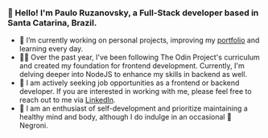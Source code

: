 ### 👋 Hello! I'm Paulo Ruzanovsky, a Full-Stack developer based in Santa Catarina, Brazil.

- 🔭 I’m currently working on personal projects, improving my [portfolio](https://pauloruzanovsky.netlify.app/) and learning every day.
- :technologist: Over the past year, I've been following The Odin Project's curriculum and created my foundation for frontend development. Currently, I'm delving deeper into NodeJS to enhance my skills in backend as well.
- :briefcase: I am actively seeking job opportunities as a frontend or backend developer. If you are interested in working with me, please feel free to reach out to me via [LinkedIn](https://www.linkedin.com/in/pauloruzanovsky/).
- :leaves: I am an enthusiast of self-development and prioritize maintaining a healthy mind and body, although I do indulge in an occasional :tumbler_glass: Negroni.

<!--
- 💬 Ask me about ...
- 📫 How to reach me: ...
- 😄 Pronouns: ...
- ⚡ Fun fact: ...
-->
